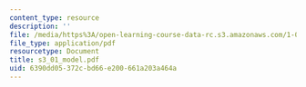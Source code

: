 ```yaml
---
content_type: resource
description: ''
file: /media/https%3A/open-learning-course-data-rc.s3.amazonaws.com/1-051-structural-engineering-design-fall-2003/6390dd05372cbd66e200661a203a464a_s3_01_model.pdf
file_type: application/pdf
resourcetype: Document
title: s3_01_model.pdf
uid: 6390dd05-372c-bd66-e200-661a203a464a
---
```

